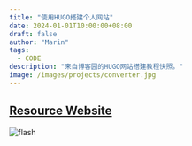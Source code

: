 ```yaml
---
title: "使用HUGO搭建个人网站"
date: 2024-01-01T10:00:00+08:00
draft: false
author: "Marin"
tags:
  - CODE
description: "来自博客园的HUGO网站搭建教程快照。"
image: /images/projects/converter.jpg
---
```

## [Resource Website](https://www.cnblogs.com/luckyblock/p/17670750.html)
![flash](/images/how-blog.jpg)
